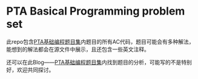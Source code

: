 # PTA Basical Programming problem set

此repo包含[PTA基础编程题目集](https://pintia.cn/problem-sets/14/problems)内题目的所有AC代码，题目可能会有多种解法，能想到的解法都会在源文件中展示，且还包含一些英文注释。

还可以在此Blog——[PTA基础编程题目集](https://bachzart.github.io/2019/02/20/PTA基础编程题目集/#more)内找到题目的分析，可能写的不是特别好，欢迎共同探讨。
